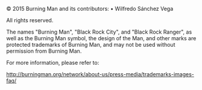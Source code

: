 © 2015 Burning Man and its contributors:
 • Wilfredo Sánchez Vega

All rights reserved.

The names "Burning Man", "Black Rock City", and "Black Rock Ranger",
as well as the Burning Man symbol, the design of the Man, and other
marks are protected trademarks of Burning Man, and may not be used
without permission from Burning Man.

For more information, please refer to:

http://burningman.org/network/about-us/press-media/trademarks-images-faq/
